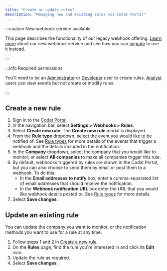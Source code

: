```yaml
---
title: "Create or update rules"
description: "Managing new and existing rules via Codat Portal"
---
```


:::caution New webhook service available

This page describes the functionality of our legacy webhook offering. [Learn more](/using-the-api/webhooks/overview) about our new webhook service and see how you can [migrate](/using-the-api/webhooks/migration-guide) to use it instead.

:::

:::info Required permissions

You'll need to be an [Administrator](/configure/user-management/user-roles#administrator) or [Developer](/configure/user-management/user-roles#developer) user to create rules. [Analyst](/configure/user-management/user-roles#analyst) users can view events but not create or modify rules.

:::

## Create a new rule

1. Sign in to the [Codat Portal](https://app.codat.io).
2. In the navigation bar, select **Settings > Webhooks > Rules**.
3. Select **Create new rule**.
   The **Create new rule** modal is displayed.
4. From the **Rule type** dropdown, select the event you would like to be notified of. See [Rule types](/using-the-api/webhooks/core-rules-types) for more details of the events that trigger a webhook and the details included in the notification.
5. In the **Company** dropdown, select the company that you would like to monitor, or select **All companies** to make all companies trigger this rule.
6. By default, webhooks triggered by rules are shown in the Codat Portal, but you can also choose to send them by email or post them to a webhook. To do this:
    - In the **Email addresses to notify** box, enter a comma-separated list of email addresses that should receive the notification.
    - In the **Webhook notification URL** box enter the URL that you would like webhook details posted to. See [Rule types](/using-the-api/webhooks/core-rules-types) for more details.
7. Select **Save changes**.

## Update an existing rule

You can update the company you want to monitor, or the notification methods you want to use for a rule at any time.

1. Follow steps 1 and 2 in [Create a new rule](/using-the-api/webhooks/core-rules-create#create-a-new-rule).
2. On the **Rules** page, find the rule you're interested in and click its **Edit** icon.
3. Update the rule as required.
4. Select **Save changes**.
